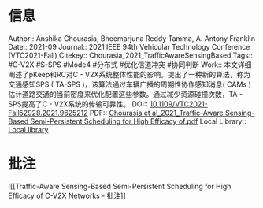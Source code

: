 # 信息
Author:: Anshika Chourasia, Bheemarjuna Reddy Tamma, A. Antony Franklin
Date:: 2021-09
Journal:: 2021 IEEE 94th Vehicular Technology Conference (VTC2021-Fall)
Citekey:: Chourasia_2021_TrafficAwareSensingBased
Tags:: #C-V2X #S-SPS #Mode4 #分布式 #优化信道冲突 #协同判断 
Work:: 本文详细阐述了pKeep和RC对C - V2X系统整体性能的影响。提出了一种新的算法，称为交通感知SPS ( TA-SPS )，该算法通过车辆广播的周期性协作感知消息( CAMs )估计道路交通的当前密度来优化配置这些参数。通过减少资源碰撞次数，TA - SPS提高了C - V2X系统的传输可靠性。
DOI:: [10.1109/VTC2021-Fall52928.2021.9625212](https://doi.org/10.1109/VTC2021-Fall52928.2021.9625212)
PDF:: [Chourasia et al_2021_Traffic-Aware Sensing-Based Semi-Persistent Scheduling for High Efficacy of.pdf](zotero://open-pdf/library/items/CNYL5YR3)
Local Library:: [Local library](zotero://select/items/1_2Z4BAT3N)

# 批注
![[Traffic-Aware Sensing-Based Semi-Persistent Scheduling for High Efficacy of C-V2X Networks - 批注]]